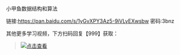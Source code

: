 小甲鱼数据结构和算法

链接:https://pan.baidu.com/s/1yGvXPY3Az5-9iVLyEXwsbw  密码:3bnz

其他更多学习视频，下方扫码回复【999】获取：

> [![点击查看](https://www.geekxh.com/code.png)](https://www.geekxh.com/code.png)